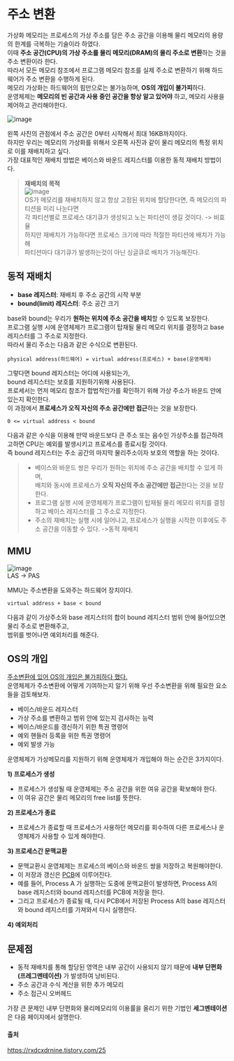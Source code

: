 # 주소 변환

가상화 메모리는 프로세스의 가상 주소를 담은 주소 공간을 이용해 물리 메모리의 용량의 한계를 극복하는 기술이라 하였다. <br>
이때 **주소 공간(CPU)의 가상 주소를 물리 메모리(DRAM)의 물리 주소로 변환**하는 것을 주소 변환이라 한다. <br>
따라서 모든 메모리 참조에서 프로그램 메모리 참조를 실제 주소로 변환하기 위해 하드웨어가 주소 변환을 수행하게 된다. <br>
메모리 가상화는 하드웨어의 힘만으로는 불가능하며, <a name="OS의역할">**OS의 개입이 불가피**</a>하다. <br>
운영체제는 **메모리의 빈 공간과 사용 중인 공간을 항상 알고 있어야** 하고, 메모리 사용을 제어하고 관리해야한다.<br>

![image](https://github.com/dlrkdus/CS_STUDY/assets/99721126/6552ecb5-9a41-40d0-af1e-e9d4715812cf)



왼쪽 사진의 관점에서 주소 공간은 0부터 시작해서 최대 16KB까지이다. <br>
하지만 우리는 메모리의 가상화를 위해서 오른쪽 사진과 같이 물리 메모리의 특정 위치로 이를 재배치하고 싶다. <br>
가장 대표적인 재배치 방법은 베이스와 바운드 레지스터를 이용한 동적 재배치 방법이다. 

>**재배치의 목적**<br>
>![image](https://github.com/dlrkdus/CS_STUDY/assets/99721126/fb86901e-cccc-4e80-81c4-7e303c17b16a) <br>
>OS가 메모리를 재배치하지 않고 항상 고정된 위치에 할당한다면, 즉 메모리의 파티션을 미리 나눈다면 <br>
>각 파티션별로 프로세스 대기큐가 생성되고 노는 파티션이 생길 것이다. -> 비효율 <br>
>하지만 재배치가 가능하다면 프로세스 크기에 따라 적절한 파티션에 배치가 가능해 <br>
>파티션마다 대기큐가 발생하는것이 아닌 싱글큐로 배치가 가능해진다. 

## 동적 재배치 

- **base 레지스터**: 재배치 후 주소 공간의 시작 부분
- **bound(limit) 레지스터**: 주소 공간 크기

base와 bound는 우리가 **원하는 위치에 주소 공간을 배치**할 수 있도록 보장한다. <br>
프로그램 실행 시에 운영체제가 프로그램이 탑재될 물리 메모리 위치를 결정하고 base 레지스터를 그 주소로 지정한다. <br>
따라서 물리 주소는 다음과 같은 수식으로 변환된다. <br>

```
physical address(하드웨어) = virtual address(프로세스) + base(운영체제)
```
그렇다면 bound 레지스터는 어디에 사용되는가, <br>
bound 레지스터는 보호를 지원하기위해 사용된다. <br>
프로세서는 먼저 메모리 참조가 합법적인가를 확인하기 위해 가상 주소가 바운드 안에 있는지 확인한다. <BR>
이 과정에서 **프로세스가 오직 자신의 주소 공간에만 접근**하는 것을 보장한다. <br>

```
0 <= virtual address < bound
```
다음과 같은 수식을 이용해 만약 바운드보다 큰 주소 또는 음수인 가상주소를 접근하려고하면 CPU는 예외를 발생시키고 프로세스를 종료시킬 것이다. <br>
즉 bound 레지스터는 주소 공간의 마지막 물리주소이자 보호의 역할을 하는 것이다. <br>

>- 베이스와 바운드 쌍은 우리가 원하는 위치에 주소 공간을 배치할 수 있게 하며,<br> 배치와 동시에 프로세스가 **오직 자신의 주소 공간에만 접근**한다는 것을 보장한다.
>- 프로그램 실행 시에 운영체제가 프로그램이 탑재될 물리 메모리 위치를 결정하고 베이스 레지스터를 그 주소로 지정한다.
>- 주소의 재배치는 실행 시에 일어나고, 프로세스가 실행을 시작한 이후에도 주소 공간을 이동할 수 있다. ->동적 재배치

## MMU

![image](https://github.com/dlrkdus/CS_STUDY/assets/99721126/7c7ddbb1-8db4-46c0-9dab-fc9e98bad6bd) <br>
LAS -> PAS

MMU는 주소변환을 도와주는 하드웨어 장치이다. <br>
```
virtual address + base < bound
```
다음과 같이 가상주소와 base 레지스터의 합이 bound 레지스터 범위 안에 들어있으면 물리 주소로 변환해주고, <br>
범위를 벗어나면 예외처리를 해준다. 

## OS의 개입 
[주소변환에 있어 OS의 개입은 불가피하다 했다.](#OS의역할) <br>
운영체제가 주소변환에 어떻게 기여하는지 알기 위해 우선 주소변환을 위해 필요한 요소들을 검토해보자. 

- 베이스/바운드 레지스터
- 가상 주소를 변환하고 범위 안에 있는지 검사하는 능력
- 베이스/바운드를 갱신하기 위한 특권 명령어
- 예외 핸들러 등록을 위한 특권 명령어
- 예외 발생 가능

운영체제가 가상메모리를 지원하기 위해 운영체제가 개입해야 하는 순간은 3가지이다. 

**1) 프로세스가 생성**
  - 프로세스가 생성될 때 운영체제는 주소 공간을 위한 여유 공간을 확보해야 한다.
  - 이 여유 공간은 물리 메모리의 free list를 뜻한다.
    
**2) 프로세스가 종료**
  - 프로세스가 종료할 때 프로세스가 사용하던 메모리를 회수하여 다른 프로세스나 운영체제가 사용할 수 있게 해야한다.
    
**3) 프로세스간 문맥교환**
  - 문맥교환시 운영체제는 프로세스의 베이스와 바운드 쌍을 저장하고 복원해야한다.
  - 이 저장과 갱신은 [PCB](https://github.com/dlrkdus/CS_STUDY/blob/main/%EC%9A%B4%EC%98%81%EC%B2%B4%EC%A0%9C/PCB%EC%99%80%20Context%20Switching/%EC%9D%B4%EA%B0%80%EC%97%B0.md)에 이루어진다.
  - 예를 들어, Process A 가 실행하는 도중에 문맥교환이 발생하면, Process A의 base 레지스터와 bound 레지스터를 PCB에 저장을 한다.
  - 그리고 프로세스가 종료될 때, 다시 PCB에서 저장된 Process A의 base 레지스터와 bound 레지스터를 가져와서 다시 실행한다.
    
**4) 예외처리**

## 문제점

- 동적 재배치를 통해 할당된 영역은 내부 공간이 사용되지 않기 때문에 **내부 단편화(프레그멘테이션)** 가 발생하여 낭비된다.
- 주소 공간과 수식 계산을 위한 추가 메모리
- 주소 접근시 오버헤드

가장 큰 문제인 내부 단편화와 물리메모리의 이용률을 올리기 위한 기법인 **세그멘테이션**은 다음 페이지에서 설명한다. 


#### 출처
https://rxdcxdrnine.tistory.com/25





